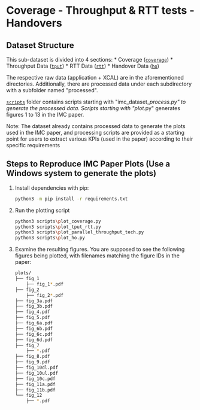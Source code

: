 # Coverage - Throughput & RTT tests - Handovers

## Dataset Structure

This sub-dataset is divided into 4 sections:
    * Coverage ([`coverage`](./coverage))
    * Throughput Data ([`tput`](./tput))
    * RTT Data ([`rtt`](./rtt))
    * Handover Data ([`ho`](./ho))

The respective raw data (application + XCAL) are in the aforementioned directories. Additionally, there are processed data under each subdirectory with a subfolder named "processed".

[`scripts`](./scripts) folder contains scripts starting with "imc_dataset_*_process.py" to generate the processed data. Scripts starting with "plot_*.py" generates figures 1 to 13 in the IMC paper.  

Note: The dataset already contains processed data to generate the plots used in the IMC paper, and processing scripts are provided as a starting point for users to extract various KPIs (used in the paper) according to their specific requirements

## Steps to Reproduce IMC Paper Plots (Use a Windows system to generate the plots)

1. Install dependencies with pip:
    ```bash
    python3 -m pip install -r requirements.txt
    ```

2. Run the plotting script

    ```bash
    python3 scripts\plot_coverage.py
    python3 scripts\plot_tput_rtt.py
    python3 scripts\plot_parallel_throughput_tech.py
    python3 scripts\plot_ho.py
    ```

3. Examine the resulting figures. You are supposed to see the following figures
   being plotted, with filenames matching the figure IDs in the paper:

    ```bash
    plots/
    ├── fig_1
        ├── fig_1*.pdf
    ├── fig_2
        ├── fig_2*.pdf
    ├── fig_3a.pdf
    ├── fig_3b.pdf
    ├── fig_4.pdf
    ├── fig_5.pdf
    ├── fig_6a.pdf
    ├── fig_6b.pdf
    ├── fig_6c.pdf
    ├── fig_6d.pdf
    ├── fig_7
        ├── *.pdf
    ├── fig_8.pdf
    ├── fig_9.pdf
    ├── fig_10dl.pdf
    ├── fig_10ul.pdf
    ├── fig_10c.pdf
    ├── fig_11a.pdf
    ├── fig_11b.pdf
    └── fig_12
        ├── *.pdf
    ```

  
